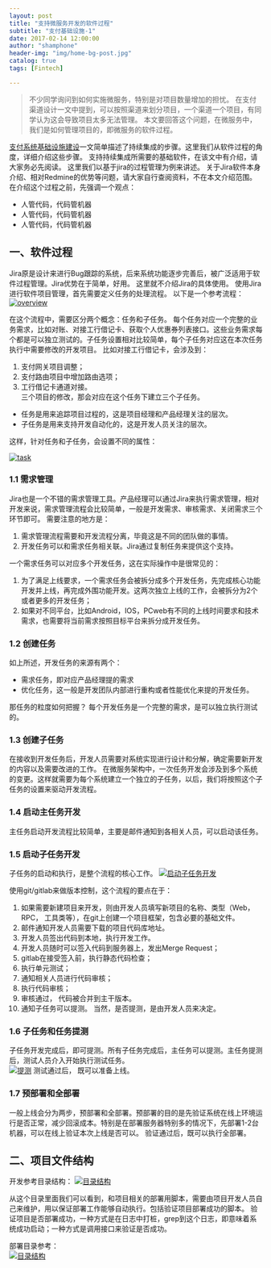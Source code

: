 ```yaml
---
layout: post
title: "支持微服务开发的软件过程"
subtitle: "支付基础设施-1"
date: 2017-02-14 12:00:00
author: "shamphone"
header-img: "img/home-bg-post.jpg"
catalog: true
tags: [Fintech]

---
```


>  不少同学询问到如何实施微服务，特别是对项目数量增加的担忧。 在支付渠道设计一文中提到，可以按照渠道来划分项目，一个渠道一个项目，有同学认为这会导致项目太多无法管理。 本文要回答这个问题，在微服务中，我们是如何管理项目的，即微服务的软件过程。 

[支付系统基础设施建设](http://blog.lixf.cn/essay/2016/11/12/account-8-infra/)一文简单描述了持续集成的步骤。这里我们从软件过程的角度，详细介绍这些步骤。 支持持续集成所需要的基础软件，在该文中有介绍，请大家务必先阅读。 这里我们以基于jira的过程管理为例来讲述。 关于Jira软件本身介绍、相对Redmine的优势等问题，请大家自行查阅资料，不在本文介绍范围。 
在介绍这个过程之前，先强调一个观点：   
- 人管代码，代码管机器  
- 人管代码，代码管机器  
- 人管代码，代码管机器  


## 一、软件过程


Jira原是设计来进行Bug跟踪的系统，后来系统功能逐步完善后，被广泛适用于软件过程管理。Jira优势在于简单，好用。 这里就不介绍Jira的具体使用。 使用Jira进行软件项目管理，首先需要定义任务的处理流程。 以下是一个参考流程：  
[![overview](http://blog.lixf.cn/img/in-post/process-overall.png)](http://blog.lixf.cn/img/in-post/process-overall.png)

在这个流程中，需要区分两个概念：任务和子任务。 每个任务对应一个完整的业务需求，比如对账、对接工行借记卡、获取个人优惠券列表接口。这些业务需求每个都是可以独立测试的。子任务设置相对比较简单，每个子任务对应这在本次任务执行中需要修改的开发项目。 比如对接工行借记卡，会涉及到：  
1. 支付网关项目调整；   
2. 支付路由项目中增加路由选项；   
3. 工行借记卡通道对接。   
三个项目的修改，那会对应在这个任务下建立三个子任务。   

- 任务是用来追踪项目过程的，这是项目经理和产品经理关注的层次。   
- 子任务是用来支持开发自动化的，这是开发人员关注的层次。 

这样，针对任务和子任务，会设置不同的属性：

[![task](http://blog.lixf.cn/img/in-post/process-task.png)](http://blog.lixf.cn/img/in-post/process-task.png)


### 1.1 需求管理

Jira也是一个不错的需求管理工具。产品经理可以通过Jira来执行需求管理，相对开发来说，需求管理流程会比较简单，一般是开发需求、审核需求、关闭需求三个环节即可。 需要注意的地方是：  

1. 需求管理流程需要和开发流程分离，毕竟这是不同的团队做的事情。   
2. 开发任务可以和需求任务相关联。Jira通过复制任务来提供这个支持。 

一个需求任务可以对应多个开发任务，这在实际操作中是很常见的：   

1. 为了满足上线要求，一个需求任务会被拆分成多个开发任务，先完成核心功能开发并上线，再完成外围功能开发。这两次独立上线的工作，会被拆分为2个或者更多的开发任务；  
2. 如果对不同平台，比如Android，IOS，PCweb有不同的上线时间要求和技术需求，也需要将当前需求按照目标平台来拆分成开发任务。   

### 1.2 创建任务

如上所述，开发任务的来源有两个：

- 需求任务，即对应产品经理提的需求  
- 优化任务，这一般是开发团队内部进行重构或者性能优化来提的开发任务。  

那任务的粒度如何把握？ 每个开发任务是一个完整的需求，是可以独立执行测试的。 

### 1.3 创建子任务

在接收到开发任务后，开发人员需要对系统实现进行设计和分解，确定需要新开发的内容以及需要改进的工作。 在微服务架构中，一次任务开发会涉及到多个系统的变更。这样就需要为每个系统建立一个独立的子任务，以后，我们将按照这个子任务的设置来驱动开发流程。 

### 1.4 启动主任务开发

主任务启动开发流程比较简单，主要是邮件通知到各相关人员，可以启动该任务。 

### 1.5 启动子任务开发
 
子任务的启动和执行，是整个流程的核心工作。 
[![启动子任务开发](http://blog.lixf.cn/img/in-post/process-start-task.png)](http://blog.lixf.cn/img/in-post/process-start-task.png)

使用git/gitlab来做版本控制，这个流程的要点在于：  

1. 如果需要新建项目来开发，则由开发人员填写新项目的名称、类型（Web， RPC， 工具类等），在git上创建一个项目框架，包含必要的基础文件。  
2. 邮件通知开发人员需要下载的项目代码库地址。  
3. 开发人员签出代码到本地，执行开发工作。   
4. 开发人员随时可以签入代码到服务器上，发出Merge Request；  
5. gitlab在接受签入前，执行静态代码检查；  
6. 执行单元测试；  
7. 通知相关人员进行代码审核；  
8. 执行代码审核；  
9. 审核通过， 代码被合并到主干版本。   
10. 通知子任务可以提测。 当然，是否提测，是由开发人员来决定。   

### 1.6 子任务和任务提测

子任务开发完成后，即可提测。所有子任务完成后，主任务可以提测。主任务提测后，测试人员介入开始执行测试任务。   
[![提测](http://blog.lixf.cn/img/in-post/process-test.png)](http://blog.lixf.cn/img/in-post/process-test.png)
测试通过后， 既可以准备上线。 

### 1.7 预部署和全部署

一般上线会分为两步，预部署和全部署。预部署的目的是先验证系统在线上环境运行是否正常，减少回滚成本。特别是在部署服务器特别多的情况下，先部署1-2台机器，可以在线上验证本次上线是否可以。 验证通过后，既可以执行全部署。 

## 二、项目文件结构

开发参考目录结构：
[![目录结构](http://blog.lixf.cn/img/in-post/process-dir.jpg)](http://blog.lixf.cn/img/in-post/process-dir.jpg)

从这个目录里面我们可以看到，和项目相关的部署用脚本，需要由项目开发人员自己来维护，用以保证部署工作能够自动执行。包括验证项目部署成功的脚本。 
验证项目是否部署成功，一种方式是在日志中打桩，grep到这个日志，即意味着系统成功启动；一种方式是调用接口来验证是否成功。 

部署目录参考：  
[![目录结构](http://blog.lixf.cn/img/in-post/process-deploy.jpg)](http://blog.lixf.cn/img/in-post/process-deploy.jpg)


